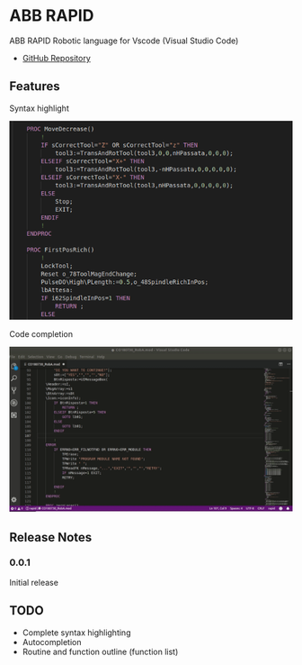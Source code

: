 # ABB RAPID

ABB RAPID Robotic language for Vscode (Visual Studio Code)

* [GitHub Repository](https://github.com/abedGNU/vscode-abb-rapid.git)

## Features

Syntax highlight

![screenshot](images/syntax.png)

Code completion

![screenshot](images/completion.gif)

## Release Notes


### 0.0.1
Initial release

## TODO

- Complete syntax highlighting
- Autocompletion
- Routine and function outline (function list)
